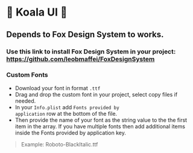# 🐨 Koala UI 🐨

## Depends to Fox Design System to works.
### Use this link to install Fox Design System in your project: https://github.com/leobmaffei/FoxDesignSystem

### Custom Fonts
- Download your font in format <code>.ttf</code>
- Drag and drop the custom font in your project, select copy files if needed.
- In your <code>Info.plist</code> add <code>Fonts provided by application</code> row at the bottom of the file.
- Then provide the name of your font as the string value to the the first item in the array. If you have multiple fonts then add additional items inside the Fonts provided by application key.
> Example: Roboto-BlackItalic.ttf


